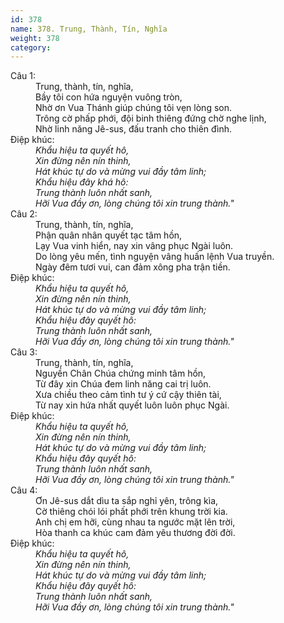 ```yaml
---
id: 378
name: 378. Trung, Thành, Tín, Nghĩa
weight: 378
category: 
---
```

<dl><dt>Câu 1:</dt><dd data-verse="1">Trung, thành, tín, nghĩa, <br/>Bầy tôi con hứa nguyện vuông tròn, <br/>Nhờ ơn Vua Thánh giúp chúng tôi vẹn lòng son. <br/>Trông cờ phấp phới, đội binh thiêng đứng chờ nghe lịnh, <br/>Nhờ linh năng Jê-sus, đấu tranh cho thiên đình. </dd><dt>Điệp khúc:</dt><dd data-chorus="1"><em>Khẩu hiệu ta quyết hô, <br/>Xin đừng nên nín thinh, <br/>Hát khúc tự do và mừng vui đầy tâm linh; <br/>Khẩu hiệu đây khá hô: <br/>Trung thành luôn nhất sanh, <br/>Hỡi Vua đầy ơn, lòng chúng tôi xin trung thành." </em></dd><dt>Câu 2:</dt><dd data-verse="2">Trung, thành, tín, nghĩa, <br/>Phận quân nhân quyết tạc tâm hồn, <br/>Lạy Vua vinh hiển, nay xin vâng phục Ngài luôn. <br/>Do lòng yêu mến, tình nguyện vâng huấn lệnh Vua truyền. <br/>Ngày đêm tươi vui, can đảm xông pha trận tiền. </dd><dt>Điệp khúc:</dt><dd data-chorus="1"><em>Khẩu hiệu ta quyết hô, <br/>Xin đừng nên nín thinh, <br/>Hát khúc tự do và mừng vui đầy tâm linh; <br/>Khẩu hiệu đây quyết hô: <br/>Trung thành luôn nhất sanh, <br/>Hỡi Vua đầy ơn, lòng chúng tôi xin trung thành." </em></dd><dt>Câu 3:</dt><dd data-verse="3">Trung, thành, tín, nghĩa, <br/>Nguyền Chân Chúa chứng minh tâm hồn, <br/>Từ đây xin Chúa đem linh năng cai trị luôn. <br/>Xưa chiều theo cảm tình tư ý cứ cậy thiên tài, <br/>Từ nay xin hứa nhất quyết luôn luôn phục Ngài. </dd><dt>Điệp khúc:</dt><dd data-chorus="1"><em>Khẩu hiệu ta quyết hô, <br/>Xin đừng nên nín thinh, <br/>Hát khúc tự do và mừng vui đầy tâm linh; <br/>Khẩu hiệu đây quyết hô: <br/>Trung thành luôn nhất sanh, <br/>Hỡi Vua đầy ơn, lòng chúng tôi xin trung thành." </em></dd><dt>Câu 4:</dt><dd data-verse="4">Ơn Jê-sus dắt dìu ta sắp nghỉ yên, trông kìa, <br/>Cờ thiêng chói lói phất phới trên khung trời kia. <br/>Anh chị em hỡi, cùng nhau ta ngước mặt lên trời, <br/>Hòa thanh ca khúc cam đảm yêu thương đời đời. </dd><dt>Điệp khúc:</dt><dd data-chorus="1"><em>Khẩu hiệu ta quyết hô, <br/>Xin đừng nên nín thinh, <br/>Hát khúc tự do và mừng vui đầy tâm linh; <br/>Khẩu hiệu đây quyết hô: <br/>Trung thành luôn nhất sanh, <br/>Hỡi Vua đầy ơn, lòng chúng tôi xin trung thành." </em></dd></dl>
